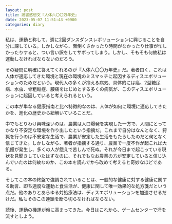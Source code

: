 ```yaml
---
layout: post
title: 読書感想文『人体六〇〇万年史』
date: 2023-05-07 11:51:43 +0900
categories: diary
---
```


私は、運動と称して、週に2回ダンスダンスレボリューションに興じることを自分に課している。しかしながら、面倒くさかったり時間がなかったり仕事が忙しかったりすると、つい言い訳をしてサボってしまう。しかし、そもそも何故私は運動しなければならないのだろう。

その疑問に明確に答えてくれるのが『人体六〇〇万年史』だ。著者曰く、これは人体が適応してきた環境と現在の環境のミスマッチに起因するディスエボリューションのためだという。現代人の多くが抱える病気、具体的には癌、2型糖尿病、水虫、骨粗鬆症、腰痛をはじめとする多くの病気が、このディスエボリューションに起因していると考えられるという。

この本が単なる健康指南と比べ特徴的なのは、人体が如何に環境に適応してきたかを、進化の歴史から紐解いていることだ。

中でもとりわけ興味深いのは、農業は人口爆発を実現した一方で、人間にとってかなり不安定な環境を作り出したという指摘だ。これまで自分はなんとなく、狩猟を行うのは不安定な生活で、農業が安定した生活をもたらしたのだと何となく信じてきた。しかしながら、著者が指摘する通り、農業で一度不作が起これば大飢饉が発生し、多くの人が餓えで苦しんで死ぬ。それが今日まで起こっている現状を見聞きしていたはずなのに、それでもなお農業の方が安定していると信じ込んでいたのは何故なのか、この本を読んでから改めて考えると奇妙なほどである。

そしてこの本の終盤で強調されていることは、一般的な健康に対する健康に関する助言、即ち適度な運動と食生活が、健康に関して唯一効果的な処方箋だという点だ。他のありとあらゆる対処療法は、ディスエボリューションを加速させるだけだ。私もそのこの連鎖を断ち切らなければならない。

読後、運動の機運が俄に高まってきた。今日はこれから、ゲームセンターで汗を流すとしよう。
